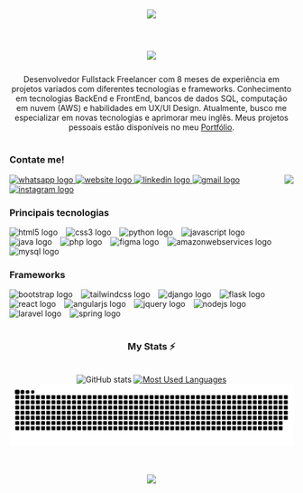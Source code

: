 <h1 align="center"> <img src="https://readme-typing-svg.herokuapp.com/?font=Righteous&size=35&center=true&vCenter=true&width=500&height=70&duration=4000&lines=olá!+👋;+me+chamo+Davi!;&color=FF00FF" /> </h1>

<h1 align="center"> <img src="https://readme-typing-svg.herokuapp.com/?font=Righteous&size=35&center=true&vCenter=true&width=500&height=70&duration=4000&lines=Desenvolvedor+FrontEnd+;Desenvolvedor+BackEnd+;UX/UI+Designer;&color=FF00FF" /> </h1>

<p align="center">Desenvolvedor Fullstack Freelancer com 8 meses de experiência em projetos variados com diferentes tecnologias e frameworks. Conhecimento em tecnologias BackEnd e FrontEnd, bancos de dados SQL, computação em nuvem (AWS) e habilidades em UX/UI Design. Atualmente, busco me especializar em novas tecnologias e aprimorar meu inglês. Meus projetos pessoais estão disponíveis no meu <a href="https://davibelchiordev.netlify.app/">Portfólio</a>.</p>

#

<img align="right" alt="" width="900px" src="./src/study.gif" style="margin-top: -30px;" />


<h3 align="left">Contate me!</h3>

<img align="right" height="250px" src="https://user-images.githubusercontent.com/74038190/216644497-1951db19-8f3d-4e44-ac08-8e9d7e0d94a7.gif" />


<div align="left">
  <a href="https://api.whatsapp.com/send/?phone=5511959176475&text&type=phone_number&app_absent=0" target="_blank">
    <img src="https://img.shields.io/static/v1?message=Whatsapp&logo=whatsapp&label=&color=25D366&logoColor=white&labelColor=&style=for-the-badge" height="35" alt="whatsapp logo"  />
  </a>
  <a href="https://davibelchiordev.netlify.app/" target="_blank">
    <img src="https://img.shields.io/static/v1?message=Website&logo=internet-explorer&label=&color=4285F4&logoColor=white&labelColor=&style=for-the-badge" height="35" alt="website logo"  />
  </a>
  <a href="https://www.linkedin.com/in/davi-belchior-dev/" target="_blank">
    <img src="https://img.shields.io/static/v1?message=LinkedIn&logo=linkedin&label=&color=0077B5&logoColor=white&labelColor=&style=for-the-badge" height="35" alt="linkedin logo"  />
  </a>
  <a href="mailto:davibelchior504@gmaill.com" target="_blank">
    <img src="https://img.shields.io/static/v1?message=Gmail&logo=gmail&label=&color=D14836&logoColor=white&labelColor=&style=for-the-badge" height="35" alt="gmail logo"  />
  </a>
  <a href="https://www.instagram.com/davi_belchior504/" target="_blank">
    <img src="https://img.shields.io/static/v1?message=Instagram&logo=instagram&label=&color=E4405F&logoColor=white&labelColor=&style=for-the-badge" height="35" alt="instagram logo"  />
  </a>
</div>

<h3 align="left">Principais tecnologias </h3>

<div align="left">
  <img src="https://cdn.jsdelivr.net/gh/devicons/devicon/icons/html5/html5-plain.svg" height="35" alt="html5 logo"  />
  <img width="7" />
  <img src="https://cdn.jsdelivr.net/gh/devicons/devicon/icons/css3/css3-plain.svg" height="35" alt="css3 logo"  />
  <img width="7" />
  <img src="https://cdn.jsdelivr.net/gh/devicons/devicon/icons/python/python-original.svg" height="35" alt="python logo"  />
  <img width="7" />
  <img src="https://cdn.jsdelivr.net/gh/devicons/devicon/icons/javascript/javascript-original.svg" height="35" alt="javascript logo"  />
  <img width="7" />
  <img src="https://cdn.jsdelivr.net/gh/devicons/devicon/icons/java/java-original.svg" height="35" alt="java logo"  />
  <img width="7" />
  <img src="https://cdn.jsdelivr.net/gh/devicons/devicon/icons/php/php-original.svg" height="35" alt="php logo"  />
  <img width="7" />
  <img src="https://cdn.jsdelivr.net/gh/devicons/devicon/icons/figma/figma-original.svg" height="35" alt="figma logo"  />
  <img width="7" />
  <img src="https://cdn.jsdelivr.net/gh/devicons/devicon/icons/amazonwebservices/amazonwebservices-line-wordmark.svg" height="35" alt="amazonwebservices logo"  />
  <img width="7" />
  <img src="https://cdn.jsdelivr.net/gh/devicons/devicon/icons/mysql/mysql-original.svg" height="35" alt="mysql logo"  />
</div>

<h3 align="left" style="border-bottom:none">Frameworks</h3>

<div align="left">
  <img src="https://cdn.jsdelivr.net/gh/devicons/devicon/icons/bootstrap/bootstrap-original.svg" height="35" alt="bootstrap logo"  />
  <img width="7" />
  <img src="https://cdn.simpleicons.org/tailwindcss/06B6D4" height="35" alt="tailwindcss logo"  />
  <img width="7" />
  <img src="https://cdn.jsdelivr.net/gh/devicons/devicon/icons/django/django-plain.svg" height="35" alt="django logo"  />
  <img width="7" />
  <img src="https://skillicons.dev/icons?i=flask" height="35" alt="flask logo"  />
  <img width="7" />
  <img src="https://cdn.simpleicons.org/react/61DAFB" height="35" alt="react logo"  />
  <img width="7" />
  <img src="https://cdn.jsdelivr.net/gh/devicons/devicon/icons/angularjs/angularjs-original.svg" height="35" alt="angularjs logo"  />
  <img width="7" />
  <img src="https://cdn.jsdelivr.net/gh/devicons/devicon/icons/jquery/jquery-original.svg" height="35" alt="jquery logo"  />
  <img width="7" />
  <img src="https://skillicons.dev/icons?i=nodejs" height="35" alt="nodejs logo"  />
  <img width="7" />
  <img src="https://cdn.simpleicons.org/laravel/FF2D20" height="35" alt="laravel logo"  />
  <img width="7" />
  <img src="https://cdn.jsdelivr.net/gh/devicons/devicon/icons/spring/spring-original.svg" height="35" alt="spring logo"  />
</div>

#

<div style="text-align: center;" align="center">
  <h3> My Stats ⚡</h3>
  <br>
  <img src="https://github-readme-stats-git-masterrstaa-rickstaa.vercel.app/api?username=Davi504&hide_title=true&show_icons=true&include_all_commits=false&count_private=true&line_height=25&hide=issues&bg_color=000&title_color=FF00F6&text_color=FFF&border_radius=3&border_color=36123c&icon_color=FF00F6&theme=jolly" alt="GitHub stats">

  <a href="https://github.com/Davi504/github-readme-stats">
    <img src="https://github-readme-stats-git-masterrstaa-rickstaa.vercel.app/api/top-langs/?username=Davi504&line_height=10&card_width=290&layout=compact&hide_title=false&count_private=true&langs_count=4&show_icons=true&title_color=FF00F6&hide=html,scss,less&bg_color=000&text_color=8B8B8B&border_radius=3&border_color=561760&count_private=true" alt="Most Used Languages">
  </a>
</div>

<picture align="center">
  <source media="(prefers-color-scheme: dark)" srcset="https://raw.githubusercontent.com/Davi504/Davi504/output/github-contribution-grid-snake-dark.svg">
  <source media="(prefers-color-scheme: light)" srcset="https://raw.githubusercontent.com/Davi504/Davi504/output/github-contribution-grid-snake-dark.svg">
  <img align="center" alt="github contribution grid snake animation" src="https://raw.githubusercontent.com/Davi504/Davi504/output/github-contribution-grid-snake.svg">
</picture>

#


<h1 align="center"> <img src="https://readme-typing-svg.herokuapp.com/?font=Righteous&size=35&center=true&vCenter=true&width=500&height=70&duration=4000&lines=obrigado+pela+atenção!;&color=FF00FF" /> </h1>
